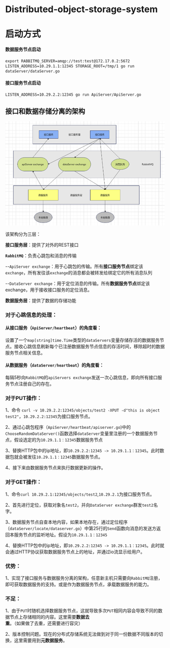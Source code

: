 # Distributed-object-storage-system

# 启动方式
#### 数据服务节点启动
```
export RABBITMQ_SERVER=amqp://test:test@172.17.0.2:5672
LISTEN_ADDRESS=10.29.1.1:12345 STORAGE_ROOT=/tmp/1 go run dataServer/dataServer.go
```
#### 接口服务节点启动
```
LISTEN_ADDRESS=10.29.2.2:12345 go run ApiServer/ApiServer.go
```

## 接口和数据存储分离的架构

![1](./image/1.png)

该架构分为三层：

**接口服务层**：提供了对外的REST接口

**`RabbitMQ`**：负责心跳包和消息的传输

​	--`ApiServer exchange`：用于心跳包的传输。所有**接口服务节点**绑定该`exchange`，所有发往该`exchange`的消息都会被转发给绑定它的所有消息队列

​	--`DataServer exchange`：用于定位消息的传输。所有**数据服务节点**绑定该exchange，用于接收接口服务的定位消息。

**数据服务层**：提供了数据的存储功能

### 对于心跳信息的处理：

#### 从接口服务（`ApiServer/heartbeat`）的角度看：

设置了一个`map[string]time.Time`类型的`dataServers`变量存储存活的数据服务节点。接收心跳信息刷新每个已注册数据服务节点信息的存活时间，移除超时的数据服务节点相关信息。

#### 从数据服务（`dataServer/heartbeat`）的角度看：

每隔5秒向`RabbitMQ`的`apiServers exchange`发送一次心跳信息，即向所有接口服务节点注册自己的存在。

### 对于PUT操作：

1、命令 `curl -v 10.29.2.2:12345/objects/test2 -XPUT -d"this is object test2"`，`10.29.2.2:12345`为接口服务节点。

2、通过心跳包程序（`ApiServer/heartbeat/apiserver.go`)中的`ChooseRandomDataServer()`函数选择`dataServer`变量里注册的一个数据服务节点，假设选定的为`10.29.1.1：12345`数据服务节点

3、替换HTTP包中的ip地址，即`10.29.2.2:12345 -> 10.29.1.1：12345`。此时数据包就会被发往`10.29.1.1：12345`数据服务节点。

4、接下来由数据服务节点来执行数据更新的操作。

### 对于GET操作：

1、命令`curl 10.29.2.1:12345/objects/test2`,`10.29.2.1`为接口服务节点。

2、首先进行定位，获取对象名`test2`，并向`DataServer exchange`群发`test2`名字。

3、数据服务节点自查本地内容，如果本地存在，通过定位程序（`dataServer/locate/dataserver.go`）中第25行的`Send`函数向消息的发送方返回本服务节点的监听地址。假设为`10.29.1.1：12345`

4、替换HTTP包中的ip地址，即`10.29.2.2:12345 -> 10.29.1.1：12345`。此时就会通过HTTP协议获取数据服务节点上的地址，并通过io流显示给用户。

### 优势：

1、实现了接口服务与数据服务分离的架构，任意新主机只需要向`RabbitMQ`注册，即可获取数据服务的支持。或是作为数据服务节点，承载数据服务的能力。

### 不足：

1、由于`PUT`时随机选择数据服务节点，这就导致多次`PUT`相同内容会导致不同的数据节点上存储相同的内容。这里需要**数据去重**。（如果做了去重，还需要进行容灾）

2、版本控制问题。现在的分布式存储系统无法做到对于同一份数据不同版本的切换，这里需要用到**元数据服务**。

